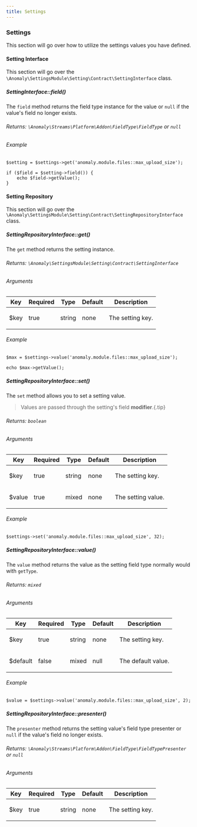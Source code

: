 ```yaml
---
title: Settings
---
```


### Settings

This section will go over how to utilize the settings values you have defined.

#### Setting Interface

This section will go over the `\Anomaly\SettingsModule\Setting\Contract\SettingInterface` class.

##### SettingInterface::field()

The `field` method returns the field type instance for the value or `null` if the value's field no longer exists.

###### Returns: `\Anomaly\Streams\Platform\Addon\FieldType\FieldType` or `null`

###### Example

    $setting = $settings->get('anomaly.module.files::max_upload_size');

    if ($field = $setting->field()) {
        echo $field->getValue();
    }

#### Setting Repository

This section will go over the `\Anomaly\SettingsModule\Setting\Contract\SettingRepositoryInterface` class.

##### SettingRepositoryInterface::get()

The `get` method returns the setting instance.

###### Returns: `\Anomaly\SettingsModule\Setting\Contract\SettingInterface`

###### Arguments

<table class="table table-bordered table-striped">

<thead>

<tr>

<th>Key</th>

<th>Required</th>

<th>Type</th>

<th>Default</th>

<th>Description</th>

</tr>

</thead>

<tbody>

<tr>

<td>

$key

</td>

<td>

true

</td>

<td>

string

</td>

<td>

none

</td>

<td>

The setting key.

</td>

</tr>

</tbody>

</table>

###### Example

    $max = $settings->value('anomaly.module.files::max_upload_size');

    echo $max->getValue();

##### SettingRepositoryInterface::set()

The `set` method allows you to set a setting value.

> Values are passed through the setting's field **modifier**.{.tip}

###### Returns: `boolean`

###### Arguments

<table class="table table-bordered table-striped">

<thead>

<tr>

<th>Key</th>

<th>Required</th>

<th>Type</th>

<th>Default</th>

<th>Description</th>

</tr>

</thead>

<tbody>

<tr>

<td>

$key

</td>

<td>

true

</td>

<td>

string

</td>

<td>

none

</td>

<td>

The setting key.

</td>

</tr>

<tr>

<td>

$value

</td>

<td>

true

</td>

<td>

mixed

</td>

<td>

none

</td>

<td>

The setting value.

</td>

</tr>

</tbody>

</table>

###### Example

    $settings->set('anomaly.module.files::max_upload_size', 32);

##### SettingRepositoryInterface::value()

The `value` method returns the value as the setting field type normally would with `getType`.

###### Returns: `mixed`

###### Arguments

<table class="table table-bordered table-striped">

<thead>

<tr>

<th>Key</th>

<th>Required</th>

<th>Type</th>

<th>Default</th>

<th>Description</th>

</tr>

</thead>

<tbody>

<tr>

<td>

$key

</td>

<td>

true

</td>

<td>

string

</td>

<td>

none

</td>

<td>

The setting key.

</td>

</tr>

<tr>

<td>

$default

</td>

<td>

false

</td>

<td>

mixed

</td>

<td>

null

</td>

<td>

The default value.

</td>

</tr>

</tbody>

</table>

###### Example

    $value = $settings->value('anomaly.module.files::max_upload_size', 2);

##### SettingRepositoryInterface::presenter()

The `presenter` method returns the setting value's field type presenter or `null` if the value's field no longer exists.

###### Returns: `\Anomaly\Streams\Platform\Addon\FieldType\FieldTypePresenter` or `null`

###### Arguments

<table class="table table-bordered table-striped">

<thead>

<tr>

<th>Key</th>

<th>Required</th>

<th>Type</th>

<th>Default</th>

<th>Description</th>

</tr>

</thead>

<tbody>

<tr>

<td>

$key

</td>

<td>

true

</td>

<td>

string

</td>

<td>

none

</td>

<td>

The setting key.

</td>

</tr>

</tbody>

</table>
